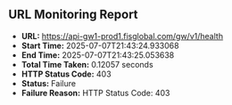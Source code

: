 ## URL Monitoring Report

- **URL:** https://api-gw1-prod1.fisglobal.com/gw/v1/health
- **Start Time:** 2025-07-07T21:43:24.933068
- **End Time:** 2025-07-07T21:43:25.053638
- **Total Time Taken:** 0.12057 seconds
- **HTTP Status Code:** 403
- **Status:** Failure
- **Failure Reason:** HTTP Status Code: 403
